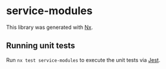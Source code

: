 # service-modules

This library was generated with [Nx](https://nx.dev).

## Running unit tests

Run `nx test service-modules` to execute the unit tests via [Jest](https://jestjs.io).
